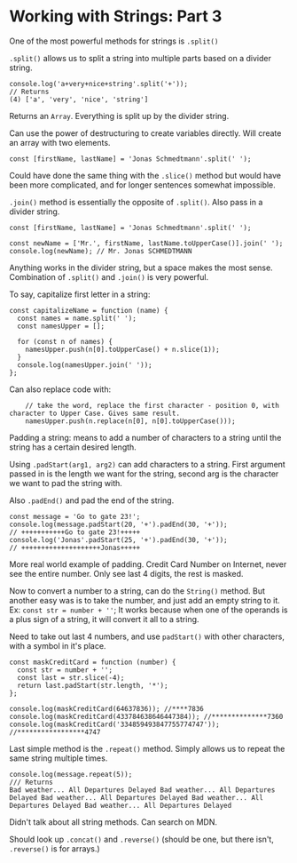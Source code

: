 # Working with Strings: Part 3

One of the most powerful methods for strings is `.split()`

`.split()` allows us to split a string into multiple parts based on a divider string.

```
console.log('a+very+nice+string'.split('+'));
// Returns
(4) ['a', 'very', 'nice', 'string']
```

Returns an `Array`. Everything is split up by the divider string.

Can use the power of destructuring to create variables directly. Will create an array with two elements.

```
const [firstName, lastName] = 'Jonas Schmedtmann'.split(' ');
```

Could have done the same thing with the `.slice()` method but would have been more complicated, and for longer sentences somewhat impossible.

`.join()` method is essentially the opposite of `.split()`. Also pass in a divider string.

```
const [firstName, lastName] = 'Jonas Schmedtmann'.split(' ');

const newName = ['Mr.', firstName, lastName.toUpperCase()].join(' ');
console.log(newName); // Mr. Jonas SCHMEDTMANN
```

Anything works in the divider string, but a space makes the most sense. Combination of `.split()` and `.join()` is very powerful.

To say, capitalize first letter in a string:

```
const capitalizeName = function (name) {
  const names = name.split(' ');
  const namesUpper = [];

  for (const n of names) {
    namesUpper.push(n[0].toUpperCase() + n.slice(1));
  }
  console.log(namesUpper.join(' '));
};
```

Can also replace code with:

```
    // take the word, replace the first character - position 0, with character to Upper Case. Gives same result.
    namesUpper.push(n.replace(n[0], n[0].toUpperCase()));
```

Padding a string: means to add a number of characters to a string until the string has a certain desired length.

Using `.padStart(arg1, arg2)` can add characters to a string. First argument passed in is the length we want for the string, second arg is the character we want to pad the string with.

Also `.padEnd()` and pad the end of the string.

```
const message = 'Go to gate 23!';
console.log(message.padStart(20, '+').padEnd(30, '+'));
// +++++++++++Go to gate 23!+++++
console.log('Jonas'.padStart(25, '+').padEnd(30, '+'));
// ++++++++++++++++++++Jonas+++++
```

More real world example of padding. Credit Card Number on Internet, never see the entire number. Only see last 4 digits, the rest is masked.

Now to convert a number to a string, can do the `String()` method. But another easy was is to take the number, and just add an empty string to it. Ex: `const str = number + ''`; It works because when one of the operands is a plus sign of a string, it will convert it all to a string.

Need to take out last 4 numbers, and use `padStart()` with other characters, with a symbol in it's place.

```
const maskCreditCard = function (number) {
  const str = number + '';
  const last = str.slice(-4);
  return last.padStart(str.length, '*');
};

console.log(maskCreditCard(64637836)); //****7836
console.log(maskCreditCard(433784638646447384)); //**************7360
console.log(maskCreditCard('334859493847755774747')); //*****************4747

```

Last simple method is the `.repeat()` method. Simply allows us to repeat the same string multiple times.

```
console.log(message.repeat(5));
/// Returns
Bad weather... All Departures Delayed Bad weather... All Departures Delayed Bad weather... All Departures Delayed Bad weather... All Departures Delayed Bad weather... All Departures Delayed
```

Didn't talk about all string methods. Can search on MDN.

Should look up `.concat()` and `.reverse()` (should be one, but there isn't, `.reverse()` is for arrays.)
